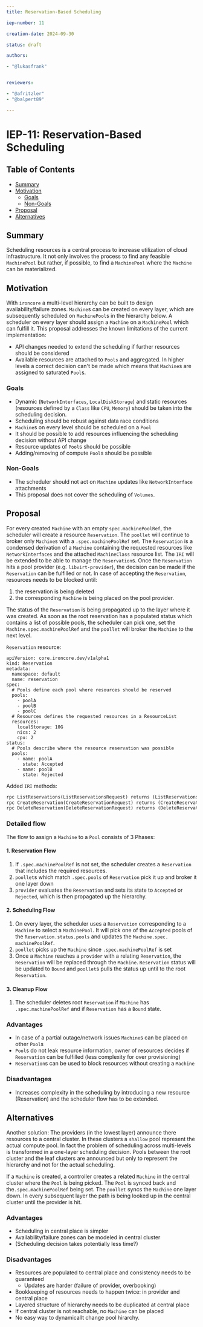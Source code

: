 ```yaml
---
title: Reservation-Based Scheduling

iep-number: 11

creation-date: 2024-09-30

status: draft

authors:

- "@lukasfrank"


reviewers:

- "@afritzler"
- "@balpert89"

---
```


# IEP-11: Reservation-Based Scheduling

## Table of Contents

- [Summary](#summary)
- [Motivation](#motivation)
    - [Goals](#goals)
    - [Non-Goals](#non-goals)
- [Proposal](#proposal)
- [Alternatives](#alternatives)

## Summary
Scheduling resources is a central process to increase utilization of cloud infrastructure. It not only involves the 
process to find any feasible `MachinePool` but rather, if possible, to find a `MachinePool` where the `Machine` can 
be materialized.


## Motivation

With `ironcore` a multi-level hierarchy can be built to design availability/failure zones. `Machine`s can be created 
on every layer, which are subsequently scheduled on `MachinePool`s  in the hierarchy below.  A scheduler on every 
layer should assign a `Machine` on a `MachinePool` which can fulfill it.  This proposal addresses the known 
limitations of the current implementation:
- API changes needed to extend the scheduling if further resources should be considered
- Available resources are attached to `Pools` and aggregated. In higher levels a correct decision can't be made 
  which means that `Machine`s are assigned to saturated `Pool`s.

### Goals

- Dynamic (`NetworkInterfaces`, `LocalDiskStorage`) and static resources (resources defined by a `Class` like `CPU`, 
  `Memory`) should be taken into the scheduling decision.
- Scheduling should be robust against data race conditions
- `Machine`s on every level should be scheduled on a `Pool`
- It should be possible to add resources influencing the scheduling decision without API change
- Resource updates of `Pool`s should be possible
- Adding/removing of compute `Pool`s should be possible

### Non-Goals
- The scheduler should not act on `Machine` updates like `NetworkInterface` attachments
- This proposal does not cover the scheduling of `Volumes`.

## Proposal

For every created `Machine` with an empty `spec.machinePoolRef`, the scheduler will create a resource `Reservation`. 
The `poollet` will continue to broker only `Machine`s with a `.spec.machinePoolRef` set. The `Reservation` is a 
condensed derivation of a `Machine` containing the requested resources like `NetworkInterfaces` and the attached 
`MachineClass` resource list. The `IRI` will be extended to be able to manage the `Reservation`s. Once the 
`Reservation` hits a pool provider (e.g. `libvirt-provider`), the decision can be made if the `Reservation` can be 
fulfilled or not. In case of accepting the `Reservation`, resources needs to be blocked until: 
1. the reservation is being deleted 
2. the corresponding `Machine` is being placed on the pool provider.

The status of the `Reservation` is being propagated up to the layer where it was created. As soon as the root 
reservation has a populated status which contains a list of possible pools, the scheduler can pick one, set the 
`Machine.spec.machinePoolRef` and the `poollet` will broker the `Machine` to the next level.

`Reservation` resource: 
```
apiVersion: core.ironcore.dev/v1alpha1
kind: Reservation
metadata:
  namespace: default
  name: reservation
spec:
  # Pools define each pool where resources should be reserved
  pools: 
    - poolA
    - poolB
    - poolC
  # Resources defines the requested resources in a ResourceList
  resources:
    localStorage: 10G
    nics: 2
    cpu: 2
status:
  # Pools describe where the resource reservation was possible
  pools: 
    - name: poolA
      state: Accepted
    - name: poolB
      state: Rejected
```

Added `IRI` methods:

```protobuf
rpc ListReservations(ListReservationsRequest) returns (ListReservationsResponse) {};
rpc CreateReservation(CreateReservationRequest) returns (CreateReservationResponse) {};
rpc DeleteReservation(DeleteReservationRequest) returns (DeleteReservationResponse) {};
```


### Detailed flow

The flow to assign a `Machine` to a `Pool` consists of 3 Phases:  

#### 1. Reservation Flow
1. If `.spec.machinePoolRef` is not set, the scheduler creates a `Reservation` that includes the required resources.
2. `poollet`s which match `.spec.pools` of `Reservation` pick it up and broker it one layer down
3. `provider` evaluates the `Reservation` and sets its state to `Accepted` or `Rejected`, which is then 
   propagated up the hierarchy.

#### 2. Scheduling Flow
1. On every layer, the scheduler uses a `Reservation` corresponding to a `Machine` to select a `MachinePool`. It 
   will pick one of the `Accepted` pools of the `Reservation.status.pools` and updates the `Machine.spec.
   machinePoolRef`.
2. `poollet` picks up the `Machine` since `.spec.machinePoolRef` is set
3. Once a `Machine` reaches a `provider` with a relating `Reservation`, the `Reservation` will be replaced through
   the `Machine`. `Reservation` status will be updated to `Bound` and `poollet`s pulls the status up until to the 
   root `Reservation`.

#### 3.  Cleanup Flow
1. The scheduler deletes root `Reservation` if `Machine` has `.spec.machinePoolRef` and if `Reservation` has a 
   `Bound` state.

### Advantages
- In case of a partial outage/network issues `Machine`s can be placed on other `Pool`s
- `Pool`s do not leak resource information, owner of resources decides if `Reservation` can be fulfilled (less complexity for over provisioning)
- `Reservation`s can be used to block resources without creating a `Machine`

### Disadvantages
- Increases complexity in the scheduling by introducing a new resource (Reservation) and the scheduler flow has to be extended.

## Alternatives

Another solution: The providers (in the lowest layer) announce there resources to a central cluster. In these clusters a `shallow` pool represent the actual compute pool. In fact the problem of scheduling across multi-levels is transformed in a one-layer scheduling decision.  Pools between the root cluster and the leaf clusters are announced but only to represent the hierarchy and not for the actual scheduling.

If a `Machine` is created, a controller creates a related `Machine` in the central cluster where the `Pool` is being picked. The `Pool` is synced back and the`.spec.machinePoolRef` being set. The `poollet` syncs the `Machine` one layer down. In every subsequent layer the path is being looked up in the central cluster until the provider is hit.

### Advantages
- Scheduling in central place is simpler
- Availability/failure zones can be modeled in central cluster
- (Scheduling decision takes potentially less time?)

### Disadvantages
- Resources are populated to central place and consistency needs to be guaranteed
  - Updates are harder (failure of provider, overbooking)
- Bookkeeping of resources needs to happen twice: in provider and central place 
- Layered structure of hierarchy needs to be duplicated at central place
- If central cluster is not reachable, no `Machine` can be placed
- No easy way to dynamicallt change pool hirarchy.